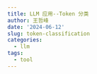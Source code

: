 ```yaml
---
title: LLM 应用--Token 分类
author: 王哲峰
date: '2024-06-12'
slug: token-classification
categories:
  - llm
tags:
  - tool
---
```

